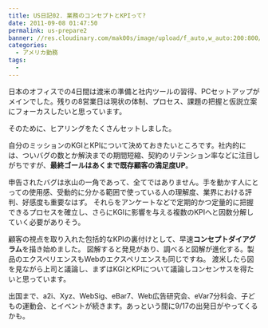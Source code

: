 ```yaml
---
title: US日記02. 業務のコンセプトとKPIって?
date: 2011-09-08 01:47:50
permalink: us-prepare2
banner: //res.cloudinary.com/mak00s/image/upload/f_auto,w_auto:200:800/v1510453707/business-meeting_SY7m3JANo_o58lqa.png
categories:
  - アメリカ勤務
tags:
  - 
---
```

日本のオフィスでの4日間は渡米の準備と社内ツールの習得、PCセットアップがメインでした。残りの8営業日は現状の体制、プロセス、課題の把握と仮説立案にフォーカスしたいと思っています。

そのために、ヒアリングをたくさんセットしました。

<!-- more -->

自分のミッションのKGIとKPIについて決めておきたいところです。社内的には、ついバグの数とか解決までの期間短縮、契約のリテンション率などに注目しがちですが、**最終ゴールはあくまで既存顧客の満足度UP**。

申告されたバグは氷山の一角であって、全てではありません。手を動かす人にとっての使用感、受動的に分かる範囲で使っている人の理解度、業界における評判、好感度も重要なはず。
それらをアンケートなどで定期的かつ定量的に把握できるプロセスを確立し、さらにKGIに影響を与える複数のKPIへと因数分解していく必要がありそう。

顧客の視点を取り入れた包括的なKPIの裏付けとして、早速**コンセプトダイアグラム**を描き始めました。
図解すると発見があり、調べると図解が進化する。製品のエクスペリエンスもWebのエクスペリエンスも同じですね。
渡米したら図を見ながら上司と議論し、まずはKGIとKPIについて議論しコンセンサスを得たいと思っています。

出国まで、a2i、Xyz、WebSig、eBar7、Web広告研究会、eVar7分科会、子どもの運動会、とイベントが続きます。あっという間に9/17の出発日がやってくるかも。
